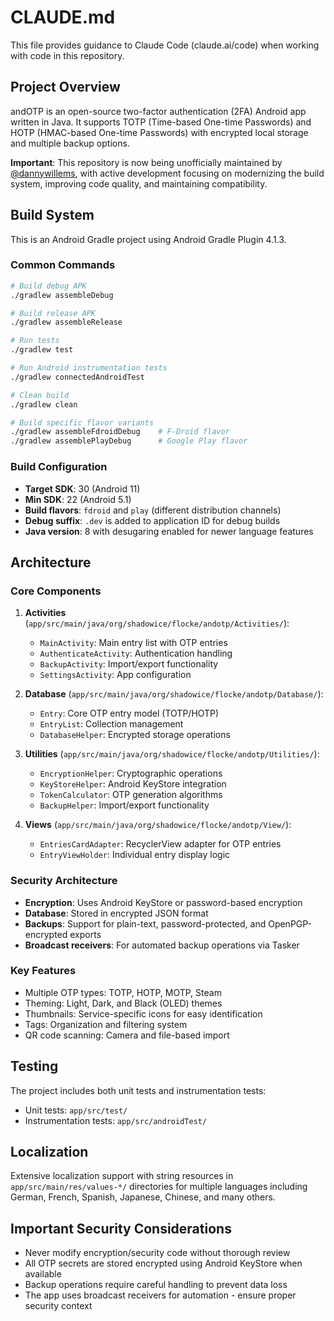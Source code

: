 # CLAUDE.md

This file provides guidance to Claude Code (claude.ai/code) when working with code in this repository.

## Project Overview

andOTP is an open-source two-factor authentication (2FA) Android app written in Java. It supports TOTP (Time-based One-time Passwords) and HOTP (HMAC-based One-time Passwords) with encrypted local storage and multiple backup options.

**Important**: This repository is now being unofficially maintained by [@dannywillems](https://github.com/dannywillems), with active development focusing on modernizing the build system, improving code quality, and maintaining compatibility.

## Build System

This is an Android Gradle project using Android Gradle Plugin 4.1.3.

### Common Commands

```bash
# Build debug APK
./gradlew assembleDebug

# Build release APK
./gradlew assembleRelease

# Run tests
./gradlew test

# Run Android instrumentation tests
./gradlew connectedAndroidTest

# Clean build
./gradlew clean

# Build specific flavor variants
./gradlew assembleFdroidDebug    # F-Droid flavor
./gradlew assemblePlayDebug      # Google Play flavor
```

### Build Configuration

- **Target SDK**: 30 (Android 11)
- **Min SDK**: 22 (Android 5.1)
- **Build flavors**: `fdroid` and `play` (different distribution channels)
- **Debug suffix**: `.dev` is added to application ID for debug builds
- **Java version**: 8 with desugaring enabled for newer language features

## Architecture

### Core Components

1. **Activities** (`app/src/main/java/org/shadowice/flocke/andotp/Activities/`):
   - `MainActivity`: Main entry list with OTP entries
   - `AuthenticateActivity`: Authentication handling
   - `BackupActivity`: Import/export functionality
   - `SettingsActivity`: App configuration

2. **Database** (`app/src/main/java/org/shadowice/flocke/andotp/Database/`):
   - `Entry`: Core OTP entry model (TOTP/HOTP)
   - `EntryList`: Collection management
   - `DatabaseHelper`: Encrypted storage operations

3. **Utilities** (`app/src/main/java/org/shadowice/flocke/andotp/Utilities/`):
   - `EncryptionHelper`: Cryptographic operations
   - `KeyStoreHelper`: Android KeyStore integration
   - `TokenCalculator`: OTP generation algorithms
   - `BackupHelper`: Import/export functionality

4. **Views** (`app/src/main/java/org/shadowice/flocke/andotp/View/`):
   - `EntriesCardAdapter`: RecyclerView adapter for OTP entries
   - `EntryViewHolder`: Individual entry display logic

### Security Architecture

- **Encryption**: Uses Android KeyStore or password-based encryption
- **Database**: Stored in encrypted JSON format
- **Backups**: Support for plain-text, password-protected, and OpenPGP-encrypted exports
- **Broadcast receivers**: For automated backup operations via Tasker

### Key Features

- Multiple OTP types: TOTP, HOTP, MOTP, Steam
- Theming: Light, Dark, and Black (OLED) themes
- Thumbnails: Service-specific icons for easy identification
- Tags: Organization and filtering system
- QR code scanning: Camera and file-based import

## Testing

The project includes both unit tests and instrumentation tests:

- Unit tests: `app/src/test/`
- Instrumentation tests: `app/src/androidTest/`

## Localization

Extensive localization support with string resources in `app/src/main/res/values-*/` directories for multiple languages including German, French, Spanish, Japanese, Chinese, and many others.

## Important Security Considerations

- Never modify encryption/security code without thorough review
- All OTP secrets are stored encrypted using Android KeyStore when available
- Backup operations require careful handling to prevent data loss
- The app uses broadcast receivers for automation - ensure proper security context
